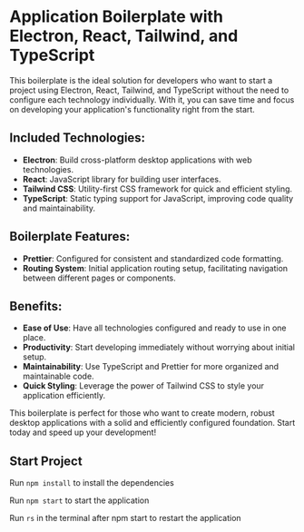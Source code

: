 # Application Boilerplate with Electron, React, Tailwind, and TypeScript

This boilerplate is the ideal solution for developers who want to start a project using Electron, React, Tailwind, and TypeScript without the need to configure each technology individually. With it, you can save time and focus on developing your application's functionality right from the start.

## Included Technologies:
- **Electron**: Build cross-platform desktop applications with web technologies.
- **React**: JavaScript library for building user interfaces.
- **Tailwind CSS**: Utility-first CSS framework for quick and efficient styling.
- **TypeScript**: Static typing support for JavaScript, improving code quality and maintainability.

## Boilerplate Features:
- **Prettier**: Configured for consistent and standardized code formatting.
- **Routing System**: Initial application routing setup, facilitating navigation between different pages or components.

## Benefits:
- **Ease of Use**: Have all technologies configured and ready to use in one place.
- **Productivity**: Start developing immediately without worrying about initial setup.
- **Maintainability**: Use TypeScript and Prettier for more organized and maintainable code.
- **Quick Styling**: Leverage the power of Tailwind CSS to style your application efficiently.

This boilerplate is perfect for those who want to create modern, robust desktop applications with a solid and efficiently configured foundation. Start today and speed up your development!

## Start Project

Run `npm install` to install the dependencies

Run `npm start` to start the application

Run `rs` in the terminal after npm start to restart the application
